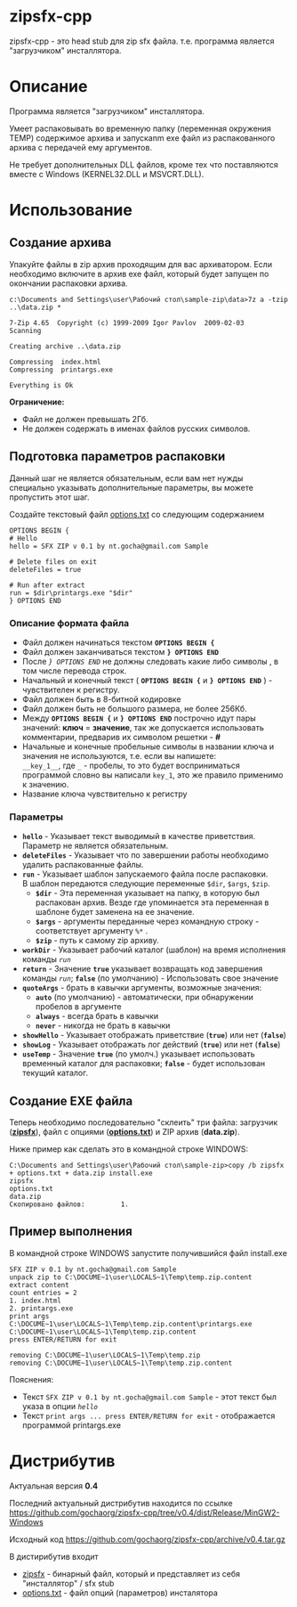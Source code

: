 # zipsfx-cpp
zipsfx-cpp - это head stub для zip sfx файла. т.е. программа является "загрузчиком" инсталлятора.

Описание
========

Программа является "загрузчиком" инсталлятора.

Умеет распаковывать во временную папку (переменная окружения TEMP) содержимое архива и запускаnm exe файл из распакованного архива с передачей ему аргументов.

Не требует дополнительных DLL файлов, 
кроме тех что поставляются вместе с Windows (KERNEL32.DLL и MSVCRT.DLL).

Использование
=============

Создание архива
---------------

Упакуйте файлы в zip архив проходящим для вас архиватором. 
Если необходимо включите в архив exe файл, который будет запущен по окончании распаковки архива.

    c:\Documents and Settings\user\Рабочий стол\sample-zip\data>7z a -tzip ..\data.zip *

    7-Zip 4.65  Copyright (c) 1999-2009 Igor Pavlov  2009-02-03
    Scanning

    Creating archive ..\data.zip

    Compressing  index.html
    Compressing  printargs.exe

    Everything is Ok
    
**Ограничение:**

  * Файл не должен превышать 2Гб.
  * Не должен содержать в именах файлов русских символов.

Подготовка параметров распаковки
--------------------------------

Данный шаг не является обязательным, если вам нет нужды специально указывать дополнительные параметры, вы можете пропустить этот шаг.

Создайте текстовый файл [options.txt](https://github.com/gochaorg/zipsfx-cpp/raw/v0.4/dist/Release/MinGW2-Windows/options.txt) со следующим содержанием

    OPTIONS BEGIN {
    # Hello
    hello = SFX ZIP v 0.1 by nt.gocha@gmail.com Sample

    # Delete files on exit
    deleteFiles = true

    # Run after extract
    run = $dir\printargs.exe "$dir"
    } OPTIONS END

### Описание формата файла

  * Файл должен начинаться текстом **`OPTIONS BEGIN {`**
  * Файл должен заканчиваться текстом **`} OPTIONS END`**
  * После *`} OPTIONS END`* не должны следовать какие либо символы , в том числе перевода строк.
  * Начальный и конечный текст ( **`OPTIONS BEGIN {`** и **`} OPTIONS END`** ) - чувствителен к регистру.
  * Файл должен быть в 8-битной кодировке
  * Файл должен быть не большого размера, не более 256Кб.
  * Между **`OPTIONS BEGIN {`** и **`} OPTIONS END`** построчно идут пары значений: **ключ** = **значение**, так же допускается использовать комментарии, предварив их символом решетки - **#**
  * Начальные и конечные пробельные символы в названии ключа и значения не используются, т.е. если вы напишете: <br> `__key_1__`, где `_` - пробелы, то это будет восприниматься программой словно вы написали `key_1`, это же правило применимо к значению.
  * Название ключа чувствительно к регистру
  
### Параметры

  * **`hello`** - Указывает текст выводимый в качестве приветствия. Параметр не является обязательным.
  * **`deleteFiles`** - Указывает что по завершении работы необходимо удалить распакованные файлы.
  * **`run`** - Указывает шаблон запускаемого файла после распаковки. <br/>В шаблон передаются следующие переменные `$dir`, `$args`, `$zip`. 
    * **`$dir`** - Эта переменная указывает на папку, в которую был распакован архив. Везде где упоминается эта переменная в шаблоне будет заменена на ее значение.
    * **`$args`** - аргументы переданные через командную строку - соответствует аргументу `%*` .
    * **`$zip`** - путь к самому zip архиву.
   * **`workDir`** - Указывает рабочий каталог (шаблон) на время исполнения команды *`run`*
   * **`return`** - Значение **`true`** указывает возвращать код завершения команды *`run`*; **`false`** (по умолчанию) - Использовать свое значение
  * **`quoteArgs`** - брать в кавычки аргументы, возможные значения:
    * **`auto`** (по умолчанию) - автоматически, при обнаружении пробелов в аргументе
    * **`always`** - всегда брать в кавычки
    * **`never`** - никогда не брать в кавычки
  * **`showHello`** - Указывает отображать приветствие (**`true`**) или нет (**`false`**)
  * **`showLog`** - Указывает отображать лог действий (**`true`**) или нет (**`false`**)
  * **`useTemp`** - Значение **`true`** (по умолч.) указывает использовать временный каталог для распаковки; **`false`** - будет использован текущий каталог.
  
## Создание EXE файла

Теперь необходимо последовательно "склеить" три файла: загрузчик (**[zipsfx](https://github.com/gochaorg/zipsfx-cpp/raw/v0.4/dist/Release/MinGW2-Windows/zipsfx)**), файл с опциями (**[options.txt](https://github.com/gochaorg/zipsfx-cpp/raw/v0.4/dist/Release/MinGW2-Windows/options.txt)**) и ZIP архив (**data.zip**).

Ниже пример как сделать это в командной строке WINDOWS:

    C:\Documents and Settings\user\Рабочий стол\sample-zip>copy /b zipsfx + options.txt + data.zip install.exe
    zipsfx
    options.txt
    data.zip
    Скопировано файлов:         1.

## Пример выполнения

В командной строке WINDOWS запустите получившийся файл install.exe

    SFX ZIP v 0.1 by nt.gocha@gmail.com Sample
    unpack zip to C:\DOCUME~1\user\LOCALS~1\Temp\temp.zip.content
    extract content
    count entries = 2
    1. index.html
    2. printargs.exe
    print args
    C:\DOCUME~1\user\LOCALS~1\Temp\temp.zip.content\printargs.exe
    C:\DOCUME~1\user\LOCALS~1\Temp\temp.zip.content
    press ENTER/RETURN for exit

    removing C:\DOCUME~1\user\LOCALS~1\Temp\temp.zip
    removing C:\DOCUME~1\user\LOCALS~1\Temp\temp.zip.content

Пояснения:

 * Текст `SFX ZIP v 0.1 by nt.gocha@gmail.com Sample` - этот текст был указа в опции *`hello`*
 * Текст `print args ... press ENTER/RETURN for exit` - отображается программой printargs.exe

Дистрибутив
===========

Актуальная версия **0.4**

Последний актуальный дистрибутив находится по ссылке
https://github.com/gochaorg/zipsfx-cpp/tree/v0.4/dist/Release/MinGW2-Windows

Исходный код https://github.com/gochaorg/zipsfx-cpp/archive/v0.4.tar.gz

В дистирибутив входит

 * [zipsfx](https://github.com/gochaorg/zipsfx-cpp/raw/v0.4/dist/Release/MinGW2-Windows/zipsfx) - бинарный файл, который и представляет из себя "инсталлятор" / sfx stub
 * [options.txt](https://github.com/gochaorg/zipsfx-cpp/raw/v0.4/dist/Release/MinGW2-Windows/options.txt) - файл опций (параметров) инсталятора
